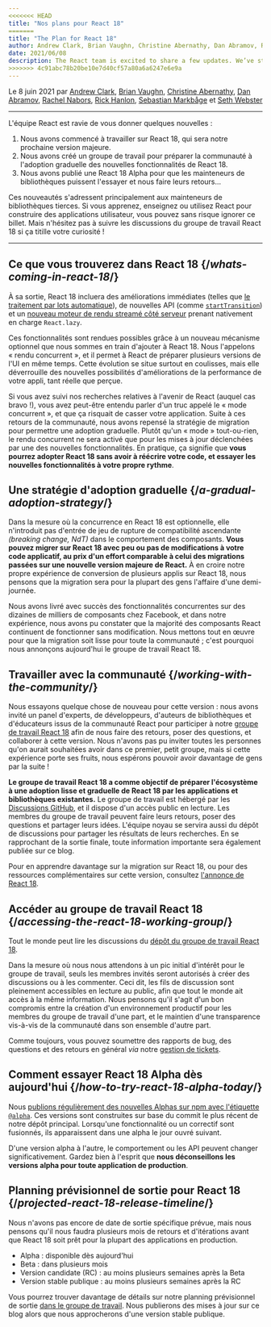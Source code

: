 ```yaml
---
<<<<<<< HEAD
title: "Nos plans pour React 18"
=======
title: "The Plan for React 18"
author: Andrew Clark, Brian Vaughn, Christine Abernathy, Dan Abramov, Rachel Nabors, Rick Hanlon, Sebastian Markbage, and Seth Webster
date: 2021/06/08
description: The React team is excited to share a few updates. We’ve started work on the React 18 release, which will be our next major version. We’ve created a Working Group to prepare the community for gradual adoption of new features in React 18. We’ve published a React 18 Alpha so that library authors can try it and provide feedback...
>>>>>>> 4c91abc78b20be10e7d40cf57a80a6a6247e6e9a
---
```


Le 8 juin 2021 par [Andrew Clark](https://twitter.com/acdlite), [Brian Vaughn](https://github.com/bvaughn), [Christine Abernathy](https://twitter.com/abernathyca), [Dan Abramov](https://twitter.com/dan_abramov), [Rachel Nabors](https://twitter.com/rachelnabors), [Rick Hanlon](https://twitter.com/rickhanlonii), [Sebastian Markbåge](https://twitter.com/sebmarkbage) et [Seth Webster](https://twitter.com/sethwebster)

---

<Intro>

L'équipe React est ravie de vous donner quelques nouvelles :

1. Nous avons commencé à travailler sur React 18, qui sera notre prochaine version majeure.
2. Nous avons créé un groupe de travail pour préparer la communauté à l'adoption graduelle des nouvelles fonctionnalités de React 18.
3. Nous avons publié une React 18 Alpha pour que les mainteneurs de bibliothèques puissent l'essayer et nous faire leurs retours…

Ces nouveautés s'adressent principalement aux mainteneurs de bibliothèques tierces. Si vous apprenez, enseignez ou utilisez React pour construire des applications utilisateur, vous pouvez sans risque ignorer ce billet. Mais n'hésitez pas à suivre les discussions du groupe de travail React 18 si ça titille votre curiosité !

---

</Intro>

## Ce que vous trouverez dans React 18 {/*whats-coming-in-react-18*/}

À sa sortie, React 18 incluera des améliorations immédiates (telles que [le traitement par lots automatique](https://github.com/reactwg/react-18/discussions/21)), de nouvelles API (comme [`startTransition`](https://github.com/reactwg/react-18/discussions/41)) et un [nouveau moteur de rendu streamé côté serveur](https://github.com/reactwg/react-18/discussions/37) prenant nativement en charge `React.lazy`.

Ces fonctionnalités sont rendues possibles grâce à un nouveau mécanisme optionnel que nous sommes en train d'ajouter à React 18. Nous l'appelons « rendu concurrent », et il permet à React de préparer plusieurs versions de l'UI en même temps. Cette évolution se situe surtout en coulisses, mais elle déverrouille des nouvelles possibilités d'améliorations de la performance de votre appli, tant réelle que perçue.

Si vous avez suivi nos recherches relatives à l'avenir de React (auquel cas bravo !), vous avez peut-être entendu parler d'un truc appelé le « mode concurrent », et que ça risquait de casser votre application.  Suite à ces retours de la communauté, nous avons repensé la stratégie de migration pour permettre une adoption graduelle.  Plutôt qu'un « mode » tout-ou-rien, le rendu concurrent ne sera activé que pour les mises à jour déclenchées par une des nouvelles fonctionnalités.  En pratique, ça signifie que **vous pourrez adopter React 18 sans avoir à réécrire votre code, et essayer les nouvelles fonctionnalités à votre propre rythme**.

## Une stratégie d'adoption graduelle {/*a-gradual-adoption-strategy*/}

Dans la mesure où la concurrence en React 18 est optionnelle, elle n'introduit pas d'entrée de jeu de rupture de compatibilité ascendante *(breaking change, NdT)* dans le comportement des composants. **Vous pouvez migrer sur React 18 avec peu ou pas de modifications à votre code applicatif, au prix d'un effort comparable à celui des migrations passées sur une nouvelle version majeure de React.**  À en croire notre propre expérience de conversion de plusieurs applis sur React 18, nous pensons que la migration sera pour la plupart des gens l'affaire d'une demi-journée.

Nous avons livré avec succès des fonctionnalités concurrentes sur des dizaines de milliers de composants chez Facebook, et dans notre expérience, nous avons pu constater que la majorité des composants React continuent de fonctionner sans modification. Nous mettons tout en œuvre pour que la migration soit lisse pour toute la communauté ; c'est pourquoi nous annonçons aujourd'hui le groupe de travail React 18.

## Travailler avec la communauté {/*working-with-the-community*/}

Nous essayons quelque chose de nouveau pour cette version : nous avons invité un panel d'experts, de développeurs, d'auteurs de bibliothèques et d'éducateurs issus de la communauté React pour participer à notre [groupe de travail React 18](https://github.com/reactwg/react-18) afin de nous faire des retours, poser des questions, et collaborer à cette version.  Nous n'avons pas pu inviter toutes les personnes qu'on aurait souhaitées avoir dans ce premier, petit groupe, mais si cette expérience porte ses fruits, nous espérons pouvoir avoir davantage de gens par la suite !

**Le groupe de travail React 18 a comme objectif de préparer l'écosystème à une adoption lisse et graduelle de React 18 par les applications et bibliothèques existantes.**  Le groupe de travail est hébergé par les [Discussions GitHub](https://github.com/reactwg/react-18/discussions), et il dispose d'un accès public en lecture.  Les membres du groupe de travail peuvent faire leurs retours, poser des questions et partager leurs idées.  L'équipe noyau se servira aussi du dépôt de discussions pour partager les résultats de leurs recherches.  En se rapprochant de la sortie finale, toute information importante sera également publiée sur ce blog.

Pour en apprendre davantage sur la migration sur React 18, ou pour des ressources complémentaires sur cette version, consultez [l'annonce de React 18](https://github.com/reactwg/react-18/discussions/4).

## Accéder au groupe de travail React 18 {/*accessing-the-react-18-working-group*/}

Tout le monde peut lire les discussions du [dépôt du groupe de travail React 18](https://github.com/reactwg/react-18).

Dans la mesure où nous nous attendons à un pic initial d'intérêt pour le groupe de travail, seuls les membres invités seront autorisés à créer des discussions ou à les commenter. Ceci dit, les fils de discussion sont pleinement accessibles en lecture au public, afin que tout le monde ait accès à la même information.  Nous pensons qu'il s'agit d'un bon compromis entre la création d'un environnement productif pour les membres du groupe de travail d'une part, et le maintien d'une transparence vis-à-vis de la communauté dans son ensemble d'autre part.

Comme toujours, vous pouvez soumettre des rapports de bug, des questions et des retours en général *via* notre [gestion de tickets](https://github.com/facebook/react/issues).

## Comment essayer React 18 Alpha dès aujourd'hui {/*how-to-try-react-18-alpha-today*/}

Nous [publions régulièrement des nouvelles Alphas sur npm avec l'étiquette `@alpha`](https://github.com/reactwg/react-18/discussions/9). Ces versions sont construites sur base du commit le plus récent de notre dépôt principal. Lorsqu'une fonctionnalité ou un correctif sont fusionnés, ils apparaissent dans une alpha le jour ouvré suivant.

D'une version alpha à l'autre, le comportement ou les API peuvent changer significativement. Gardez bien à l'esprit que **nous déconseillons les versions alpha pour toute application de production**.

## Planning prévisionnel de sortie pour React 18 {/*projected-react-18-release-timeline*/}

Nous n'avons pas encore de date de sortie spécifique prévue, mais nous pensons qu'il nous faudra plusieurs mois de retours et d'itérations avant que React 18 soit prêt pour la plupart des applications en production.

- Alpha : disponible dès aujourd'hui
- Beta : dans plusieurs mois
- Version candidate (RC) : au moins plusieurs semaines après la Beta
- Version stable publique : au moins plusieurs semaines après la RC

Vous pourrez trouver davantage de détails sur notre planning prévisionnel de sortie [dans le groupe de travail](https://github.com/reactwg/react-18/discussions/9). Nous publierons des mises à jour sur ce blog alors que nous approcherons d'une version stable publique.
